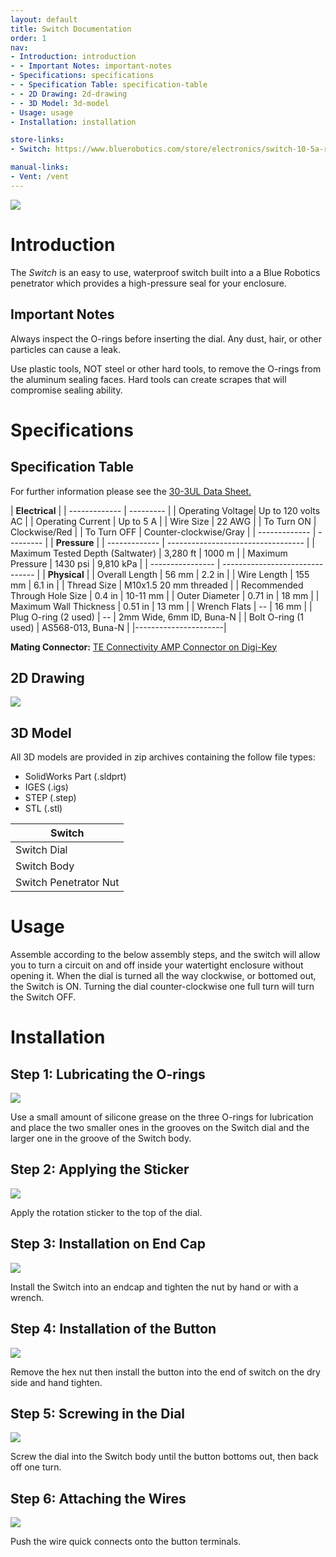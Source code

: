 ```yaml
---
layout: default
title: Switch Documentation
order: 1
nav:
- Introduction: introduction
- - Important Notes: important-notes
- Specifications: specifications
- - Specification Table: specification-table
- - 2D Drawing: 2d-drawing
- - 3D Model: 3d-model
- Usage: usage
- Installation: installation

store-links:
- Switch: https://www.bluerobotics.com/store/electronics/switch-10-5a-r1/

manual-links:
- Vent: /vent
---
```


<img src="/switch/cad/switch-4a.png" class="img-responsive" style="max-width:900px"  />

# Introduction

The <em>Switch</em> is an easy to use, waterproof switch built into a a Blue Robotics penetrator which provides a high-pressure seal for your enclosure.

## Important Notes

<i class="fa fa-exclamation-triangle fa-fw fa-2x text-warning"></i>
Always inspect the O-rings before inserting the dial. Any dust, hair, or other particles can cause a leak.

<i class="fa fa-exclamation-triangle fa-fw fa-2x text-warning"></i>
Use plastic tools, NOT steel or other hard tools, to remove the O-rings from the aluminum sealing faces. Hard tools can create scrapes that will compromise sealing ability.

# Specifications

## Specification Table

For further information please see the [30-3UL Data Sheet.](http://www.grayhill.com/assets/1/7/push_30.pdf)

|      **Electrical**       |
| ------------- | --------- |
| Operating Voltage| Up to 120 volts AC |
| Operating Current   | Up to 5 A   |
| Wire Size | 22 AWG |
| To Turn ON | Clockwise/Red |
| To Turn OFF | Counter-clockwise/Gray |
| ------------- | --------- |
|                **Pressure**                  		 |
| ------------- | ---------------------------------- |
| Maximum Tested Depth (Saltwater) | 3,280 ft | 1000 m | 
| Maximum Pressure | 1430 psi | 9,810 kPa |
| ---------------- | ------------------------------- |
|  **Physical**  |
| Overall Length | 56 mm | 2.2 in |
| Wire Length | 155 mm | 6.1 in |
| Thread Size    | M10x1.5 20 mm threaded |
| Recommended Through Hole Size | 0.4 in | 10-11 mm |
| Outer Diameter | 0.71 in | 18 mm |
| Maximum Wall Thickness | 0.51 in | 13 mm |
| Wrench Flats | -- | 16 mm |
| Plug O-ring (2 used) | -- | 2mm Wide, 6mm ID, Buna-N |
| Bolt O-ring (1 used) | AS568-013, Buna-N | 
|----------------------|


**Mating Connector:** [TE Connectivity AMP Connector on Digi-Key](http://www.digikey.com/product-detail/en/te-connectivity-amp-connectors/61818-1/A104101CT-ND/3045335)

## 2D Drawing

<img src="/switch/cad/Switch-2view-a.PNG" class="img-responsive" style="max-width:900px" />

## 3D Model

All 3D models are provided in zip archives containing the follow file types:

- SolidWorks Part (.sldprt)
- IGES (.igs) 
- STEP (.step)
- STL (.stl)

|		**Switch**																						|
| --------------------------------------------------------------------------------------------- |
| Switch Dial                | [SWITCH-M-DIAL-10-A-R1.zip](cad/SWITCH-M-DIAL-10-A-R1.zip) |
| Switch Body                | [SWITCH-M-BOLT-10-25-A-R1.zip](cad/SWITCH-M-BOLT-10-25-A-R1.zip) |
| Switch Penetrator Nut		 | [PENETRATOR-M-NUT-10-A-R2.zip](http://www.bluerobotics.com/models/PENETRATOR-M-NUT-10-A-R2.zip)|																								|

# Usage

Assemble according to the below assembly steps, and the switch will allow you to turn a circuit on and off inside your watertight enclosure without opening it. When the dial is turned all the way clockwise, or bottomed out, the Switch is ON. Turning the dial counter-clockwise one full turn will turn the Switch OFF. 

# Installation

## Step 1: Lubricating the O-rings

<img src="/switch/cad/step-1.png" class="img-responsive" style="max-width:500px"  />

Use a small amount of silicone grease on the three O-rings for lubrication and place the two smaller ones in the grooves on the Switch dial and the larger one in the groove of the Switch body. 

## Step 2: Applying the Sticker

<img src="/switch/cad/step-2.png" class="img-responsive" style="max-width:500px"  />

Apply the rotation sticker to the top of the dial.

## Step 3: Installation on End Cap

<img src="/switch/cad/step-3.png" class="img-responsive" style="max-width:500px"  />

Install the Switch into an endcap and tighten the nut by hand or with a wrench.

## Step 4: Installation of the Button

<img src="/switch/cad/step-4.png" class="img-responsive" style="max-width:500px"  />

Remove the hex nut then install the button into the end of switch on the dry side and hand tighten.

## Step 5: Screwing in the Dial

<img src="/switch/cad/step-5.png" class="img-responsive" style="max-width:500px"  />

Screw the dial into the Switch body until the button bottoms out, then back off one turn.

## Step 6: Attaching the Wires

<img src="/switch/cad/step-6.png" class="img-responsive" style="max-width:500px"  />

Push the wire quick connects onto the button terminals.

